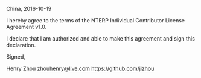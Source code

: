 China, 2016-10-19

I hereby agree to the terms of the NTERP Individual Contributor License Agreement v1.0.

I declare that I am authorized and able to make this agreement and sign this declaration.

Signed,

Henry Zhou zhouhenry@live.com https://github.com/jlzhou
